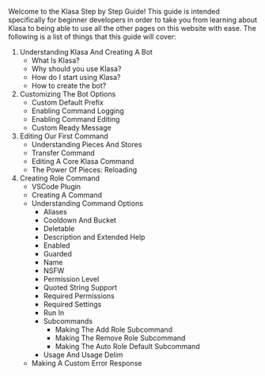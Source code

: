 Welcome to the Klasa Step by Step Guide! This guide is intended specifically for beginner developers in order to take you from learning about Klasa to being able to use all the other pages on this website with ease. The following is a list of things that this guide will cover:

1. Understanding Klasa And Creating A Bot
	- What Is Klasa?
	- Why should you use Klasa?
	- How do I start using Klasa?
	- How to create the bot?
2. Customizing The Bot Options
	- Custom Default Prefix
	- Enabling Command Logging
	- Enabling Command Editing
	- Custom Ready Message
3. Editing Our First Command
	- Understanding Pieces And Stores
	- Transfer Command
	- Editing A Core Klasa Command
	- The Power Of Pieces: Reloading
4. Creating Role Command
	- VSCode Plugin
	- Creating A Command
	- Understanding Command Options
		- Aliases
		- Cooldown And Bucket
		- Deletable
		- Description and Extended Help
		- Enabled
		- Guarded
		- Name
		- NSFW
		- Permission Level
		- Quoted String Support
		- Required Permissions
		- Required Settings
		- Run In
		- Subcommands
			- Making The Add Role Subcommand
			- Making The Remove Role Subcommand
			- Making The Auto Role Default Subcommand
		- Usage And Usage Delim
	- Making A Custom Error Response
